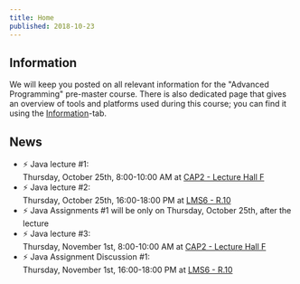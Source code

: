 ```yaml
---
title: Home
published: 2018-10-23
---
```


## Information

We will keep you posted on all relevant information for the
"Advanced Programming" pre-master course.
There is also dedicated page that gives an overview of tools and platforms used during this
course; you can find it using the [Information](/info.html)-tab.

## News

* &#9889; Java lecture #1:  
  Thursday, October 25th, 8:00-10:00 AM at [CAP2 - Lecture Hall F](http://univis.uni-kiel.de/form?__s=2&dsc=anew/room_view&rooms=zentra_1/servic/ressou/gebude/refera_2/amf&anonymous=1&lvs=techn/infor/inform/progra/bfortp&ref=main&sem=2018w&__e=827)
* &#9889; Java lecture #2:  
  Thursday, October 25th, 16:00-18:00 PM at [LMS6 - R.10](http://univis.uni-kiel.de/form?__s=2&dsc=anew/room_view&rooms=mathe/mathem/zentr/ms10&anonymous=1&lvs=techn/infor/inform/progra/bfortp&ref=main&sem=2018w&__e=827)
* &#9889; Java Assignments #1 will be only on Thursday, October 25th, after the lecture
* &#9889; Java lecture #3:  
  Thursday, November 1st, 8:00-10:00 AM at [CAP2 - Lecture Hall F](http://univis.uni-kiel.de/form?__s=2&dsc=anew/room_view&rooms=zentra_1/servic/ressou/gebude/refera_2/amf&anonymous=1&lvs=techn/infor/inform/progra/bfortp&ref=main&sem=2018w&__e=827)
* &#9889; Java Assignment Discussion #1:  
  Thursday, November 1st, 16:00-18:00 PM at [LMS6 - R.10](http://univis.uni-kiel.de/form?__s=2&dsc=anew/room_view&rooms=mathe/mathem/zentr/ms10&anonymous=1&lvs=techn/infor/inform/progra/bfortp&ref=main&sem=2018w&__e=827)